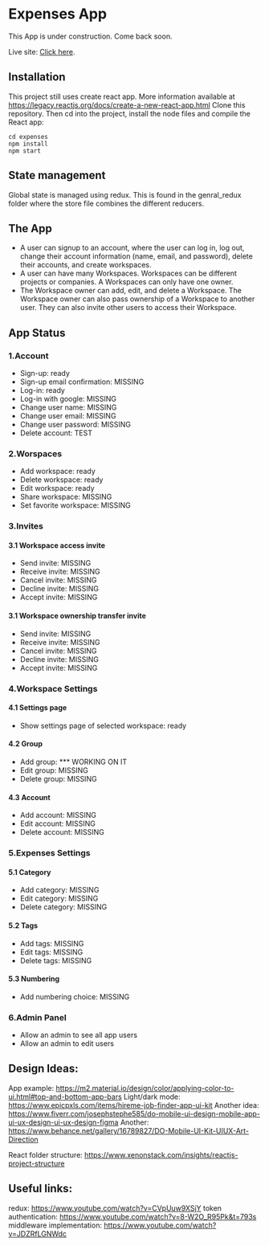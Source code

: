 # Expenses App

This App is under construction.
Come back soon.



Live site: [Click here](https://...).

## Installation
This project still uses create react app. More information available at https://legacy.reactjs.org/docs/create-a-new-react-app.html
Clone this repository. Then cd into the project, install the node files and compile the React app:
```pws
cd expenses
npm install 
npm start
```
## State management
Global state is managed using redux. This is found in the genral_redux folder where the store file combines the different reducers.

## The App
- A user can signup to an account, where the user can log in, log out, change their account information (name, email, and password), delete their accounts, and create workspaces.
- A user can have many Workspaces. Workspaces can be different projects or companies. A Workspaces can only have one owner.
- The Workspace owner can add, edit, and delete a Workspace. The Workspace owner can also pass ownership of a Workspace to another user. They can also invite other users to access their Workspace.

## App Status
### 1.Account
- Sign-up: ready
- Sign-up email confirmation: MISSING
- Log-in: ready
- Log-in with google: MISSING
- Change user name: MISSING
- Change user email: MISSING
- Change user password: MISSING
- Delete account: TEST

### 2.Worspaces
- Add workspace: ready
- Delete workspace: ready
- Edit workspace: ready
- Share workspace: MISSING
- Set favorite workspace: MISSING

### 3.Invites
#### 3.1 Workspace access invite
- Send invite: MISSING
- Receive invite: MISSING
- Cancel invite: MISSING
- Decline invite: MISSING
- Accept invite: MISSING

#### 3.1 Workspace ownership transfer invite
- Send invite: MISSING
- Receive invite: MISSING
- Cancel invite: MISSING
- Decline invite: MISSING
- Accept invite: MISSING

### 4.Workspace Settings
#### 4.1 Settings page
- Show settings page of selected workspace: ready

#### 4.2 Group
- Add group: *** WORKING ON IT
- Edit group: MISSING
- Delete group: MISSING
#### 4.3 Account
- Add account: MISSING
- Edit account: MISSING
- Delete account: MISSING

### 5.Expenses Settings
#### 5.1 Category
- Add category: MISSING
- Edit category: MISSING
- Delete category: MISSING

#### 5.2 Tags
- Add tags: MISSING
- Edit tags: MISSING
- Delete tags: MISSING

#### 5.3 Numbering
- Add numbering choice: MISSING

### 6.Admin Panel
- Allow an admin to see all app users
- Allow an admin to edit users


## Design Ideas:
App example: https://m2.material.io/design/color/applying-color-to-ui.html#top-and-bottom-app-bars
Light/dark mode: https://www.epicpxls.com/items/hireme-job-finder-app-ui-kit
Another idea: https://www.fiverr.com/josephstephe585/do-mobile-ui-design-mobile-app-ui-ux-design-ui-ux-design-figma
Another: https://www.behance.net/gallery/16789827/DO-Mobile-UI-Kit-UIUX-Art-Direction

React folder structure: https://www.xenonstack.com/insights/reactjs-project-structure

## Useful links:
redux: https://www.youtube.com/watch?v=CVpUuw9XSjY
token authentication: https://www.youtube.com/watch?v=8-W2O_R95Pk&t=793s
middleware implementation: https://www.youtube.com/watch?v=JDZRfLGNWdc
